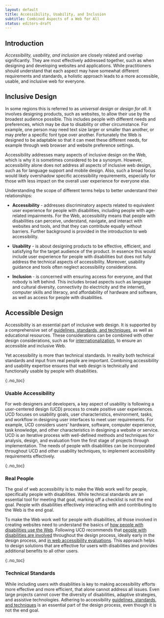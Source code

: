 ```yaml
---
layout: default
title: Accessibility, Usability, and Inclusion
subtitle: Combined Aspects of a Web for All
status: editors-draft
---
```


## Introduction

*Accessibility, usability, and inclusion* are closely related and overlap significantly. They are most effectively addressed together, such as when designing and developing websites and applications. While practitioners should understand that each aspect may have somewhat different requirements and standards, a holistic approach leads to a more accessible, usable, and inclusive web for everyone.

## Inclusive Design

In some regions this is referred to as *universal design* or *design for all*. It involves designing products, such as websites, to allow their use by the broadest audience possible. This includes people with different needs and preferences, which may be due to disability or other circumstance. For example, one person may need text size larger or smaller than another, or may prefer a specific font type over another. Fortunately the Web is designed to be adaptable so that it can meet these different needs, for example through web browser and website preference settings.

Accessibility addresses many aspects of inclusive design on the Web, which is why it is sometimes considered to be a synonym. However, accessibility alone does not address all aspects of inclusive web design, such as for language support and mobile design. Also, such a broad focus would likely overshadow specific accessibility requirements, especially for those with less impact on the overall user experience for everyone else.

Understanding the scope of different terms helps to better understand their relationships:

* **Accessibility** - addresses discriminatory aspects related to equivalent user experience for people with disabilities, including people with age-related impairments. For the Web, accessibility means that people with disabilities can perceive, understand, navigate, and interact with websites and tools, and that they can contribute equally without barriers. Further background is provided in the introduction to web accessibility.

* **Usability** - is about designing products to be effective, efficient, and satisfying for the target audience of the product. In essence this would include user experience for people with disabilities but does not fully address the technical aspects of accessibility. Moreover, usability guidance and tools often neglect accessibility considerations.

* **Inclusion** - is concerned with ensuring access for everyone, and that nobody is left behind. This includes broad aspects such as language and cultural diversity, connectivity (to electricity and the internet), computer skills and literacy, and affordability of hardware and software, as well as access for people with disabilities.

## Accessible Design

Accessibility is an essential part of inclusive web design. It is supported by a comprehensive set of [guidelines, standards, and techniques](https://www.w3.org/WAI/guid-tech.html), as well as educational resources. These considerations can be combined with other design considerations, such as for [internationalization](https://www.w3.org/International/), to ensure an accessible and inclusive Web.

Yet accessibility is more than technical standards. In reality both technical standards and input from real people are important. Combining accessibility and usability expertise ensures that web design is technically and functionally usable by people with disabilities.

{:.no_toc}
### Usable Accessibility

For web designers and developers, a key aspect of usability is following a user-centered design (UCD) process to create positive user experiences. <abbr>UCD</abbr> focuses on usability goals, user characteristics, environment, tasks, and workflow in designing user interfaces to meet user requirements. For example, <abbr>UCD</abbr> considers users' hardware, software, computer experience, task knowledge, and other characteristics in designing a website or service. <abbr>UCD</abbr> is an iterative process with well-defined methods and techniques for analysis, design, and evaluation from the first stage of projects through implementation. The needs of people with disabilities can be incorporated throughout <abbr>UCD</abbr> and other usability techniques, to implement accessibility requirements effectively.

{:.no_toc}
### Real People

The goal of web accessibility is to make the Web work well for people, specifically people with disabilities. While technical standards are an essential tool for meeting that goal, marking off a checklist is not the end goal. People with disabilities effectively interacting with and contributing to the Web is the end goal.

To make the Web work well for people with disabilities, all those involved in creating websites need to understand the basics of [how people with disabilities use the Web](/WAI/intro/people-use-web). Following <abbr>UCD</abbr> recommends that [people with disabilities are involved](/WAI/users/involving) throughout the design process, ideally early in the design process, and [in web accessibility evaluations](/WAI/eval/users). This approach helps to design solutions that are effective for users with disabilities and provides additional benefits to all other users.

{:.no_toc}
### Technical Standards

While including users with disabilities is key to making accessibility efforts more effective and more efficient, that alone cannot address all issues. Even large projects cannot cover the diversity of disabilities, adaptive strategies, and assistive technologies. Adhering to accessibility [guidelines, standards, and techniques](https://www.w3.org/WAI/guid-tech.html) is an essential part of the design process, even though it is not the end goal.
